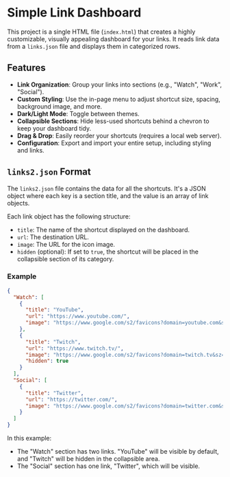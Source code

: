 # Simple Link Dashboard

This project is a single HTML file (`index.html`) that creates a highly customizable, visually appealing dashboard for your links. It reads link data from a `links.json` file and displays them in categorized rows.

## Features

*   **Link Organization**: Group your links into sections (e.g., "Watch", "Work", "Social").
*   **Custom Styling**: Use the in-page menu to adjust shortcut size, spacing, background image, and more.
*   **Dark/Light Mode**: Toggle between themes.
*   **Collapsible Sections**: Hide less-used shortcuts behind a chevron to keep your dashboard tidy.
*   **Drag & Drop**: Easily reorder your shortcuts (requires a local web server).
*   **Configuration**: Export and import your entire setup, including styling and links.

## `links2.json` Format

The `links2.json` file contains the data for all the shortcuts. It's a JSON object where each key is a section title, and the value is an array of link objects.

Each link object has the following structure:

*   `title`: The name of the shortcut displayed on the dashboard.
*   `url`: The destination URL.
*   `image`: The URL for the icon image.
*   `hidden` (optional): If set to `true`, the shortcut will be placed in the collapsible section of its category.

### Example

```json
{
  "Watch": [
    {
      "title": "YouTube",
      "url": "https://www.youtube.com/",
      "image": "https://www.google.com/s2/favicons?domain=youtube.com&sz=64"
    },
    {
      "title": "Twitch",
      "url": "https://www.twitch.tv/",
      "image": "https://www.google.com/s2/favicons?domain=twitch.tv&sz=64",
      "hidden": true
    }
  ],
  "Social": [
    {
      "title": "Twitter",
      "url": "https://twitter.com/",
      "image": "https://www.google.com/s2/favicons?domain=twitter.com&sz=64"
    }
  ]
}
```

In this example:
*   The "Watch" section has two links. "YouTube" will be visible by default, and "Twitch" will be hidden in the collapsible area.
*   The "Social" section has one link, "Twitter", which will be visible.
